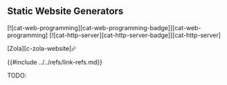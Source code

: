 ## Static Website Generators

[![cat-web-programming][cat-web-programming-badge]][cat-web-programming]  [![cat-http-server][cat-http-server-badge]][cat-http-server]

[Zola][c-zola-website]⮳

{{#include ../../refs/link-refs.md}}
<div class="hidden">
TODO:
</div>
